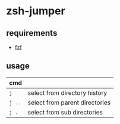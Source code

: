 # zsh-jumper

## requirements

* [fzf](https://github.com/junegunn/fzf)

## usage

| cmd    |                                |
|---     |---                             |
| `j`    | select from directory history  |
| `j ..` | select from parent directories |
| `j .`  | select from sub directories    |